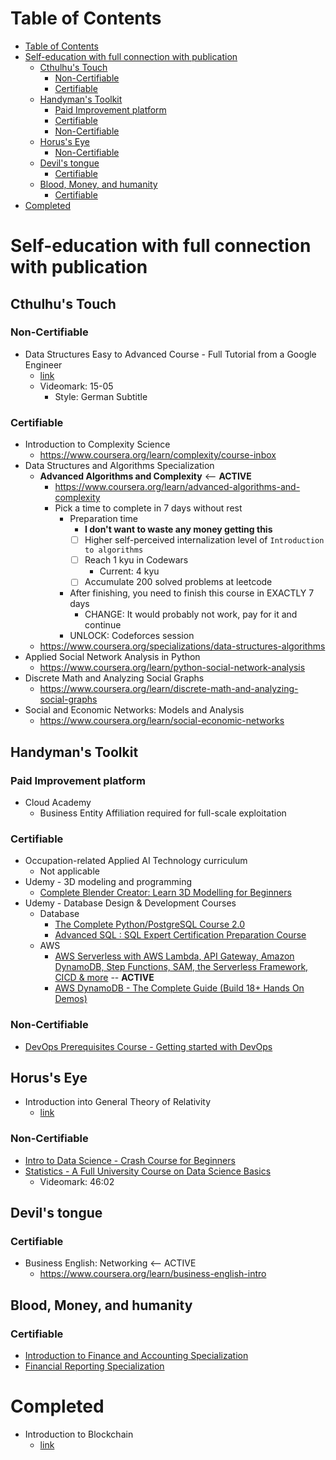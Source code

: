 # Table of Contents
- [Table of Contents](#table-of-contents)
- [Self-education with full connection with publication](#self-education-with-full-connection-with-publication)
  - [Cthulhu's Touch](#cthulhus-touch)
    - [Non-Certifiable](#non-certifiable)
    - [Certifiable](#certifiable)
  - [Handyman's Toolkit](#handymans-toolkit)
    - [Paid Improvement platform](#paid-improvement-platform)
    - [Certifiable](#certifiable-1)
    - [Non-Certifiable](#non-certifiable-1)
  - [Horus's Eye](#horuss-eye)
    - [Non-Certifiable](#non-certifiable-2)
  - [Devil's tongue](#devils-tongue)
    - [Certifiable](#certifiable-2)
  - [Blood, Money, and humanity](#blood-money-and-humanity)
    - [Certifiable](#certifiable-3)
- [Completed](#completed)

# Self-education with full connection with publication
## Cthulhu's Touch
### Non-Certifiable
- Data Structures Easy to Advanced Course - Full Tutorial from a Google Engineer
  - [link](https://www.youtube.com/watch?v=RBSGKlAvoiM)
  - Videomark: 15-05
    - Style: German Subtitle
### Certifiable
- Introduction to Complexity Science
  - https://www.coursera.org/learn/complexity/course-inbox
- Data Structures and Algorithms Specialization
  - **Advanced Algorithms and Complexity** <-- **ACTIVE**
    - https://www.coursera.org/learn/advanced-algorithms-and-complexity
    - Pick a time to complete in 7 days without rest
      - Preparation time
        - **I don't want to waste any money getting this**
        - [ ] Higher self-perceived internalization level of `Introduction to algorithms`
        - [ ] Reach 1 kyu in Codewars
          - Current: 4 kyu
        - [ ] Accumulate 200 solved problems at leetcode
      - After finishing, you need to finish this course in EXACTLY 7 days
        - CHANGE: It would probably not work, pay for it and continue
      - UNLOCK: Codeforces session
  - https://www.coursera.org/specializations/data-structures-algorithms
- Applied Social Network Analysis in Python
  - https://www.coursera.org/learn/python-social-network-analysis
- Discrete Math and Analyzing Social Graphs
  - https://www.coursera.org/learn/discrete-math-and-analyzing-social-graphs
- Social and Economic Networks: Models and Analysis
  - https://www.coursera.org/learn/social-economic-networks
## Handyman's Toolkit
### Paid Improvement platform
- Cloud Academy
  - Business Entity Affiliation required for full-scale exploitation
### Certifiable
- Occupation-related Applied AI Technology curriculum
  - Not applicable
- Udemy - 3D modeling and programming
  - [Complete Blender Creator: Learn 3D Modelling for Beginners](https://www.udemy.com/course/blendertutorial/)
- Udemy - Database Design & Development Courses
  - Database
    - [The Complete Python/PostgreSQL Course 2.0](https://www.udemy.com/course/complete-python-postgresql-database-course/)
    - [Advanced SQL : SQL Expert Certification Preparation Course](https://www.udemy.com/course/sql-advanced/)
  - AWS
    - [AWS Serverless with AWS Lambda, API Gateway, Amazon DynamoDB, Step Functions, SAM, the Serverless Framework, CICD & more](https://www.udemy.com/course/aws-lambda-serverless-architecture/learn/lecture/12903132#overview)  -- **ACTIVE**
    - [AWS DynamoDB - The Complete Guide (Build 18+ Hands On Demos)](https://www.udemy.com/course/dynamodb/)
### Non-Certifiable
- [DevOps Prerequisites Course - Getting started with DevOps](https://www.youtube.com/watch?v=Wvf0mBNGjXY)
## Horus's Eye
- Introduction into General Theory of Relativity
  - [link](https://www.coursera.org/learn/general-relativity)
### Non-Certifiable
- [Intro to Data Science - Crash Course for Beginners](https://www.youtube.com/watch?v=N6BghzuFLIg)
- [Statistics - A Full University Course on Data Science Basics](https://www.youtube.com/watch?v=xxpc-HPKN28)
  - Videomark: 46:02
## Devil's tongue
### Certifiable
- Business English: Networking <-- ACTIVE
  - https://www.coursera.org/learn/business-english-intro

## Blood, Money, and humanity
### Certifiable
- [Introduction to Finance and Accounting Specialization](https://www.coursera.org/specializations/finance-accounting)
- [Financial Reporting Specialization](https://www.coursera.org/specializations/financial-reporting)
# Completed
- Introduction to Blockchain
  - [link](https://www.coursera.org/learn/blockchain)